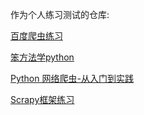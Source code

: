 作为个人练习测试的仓库:

[百度爬虫练习](https://gitee.com/ttyhtg/python-project/tree/master/BaiduSpider)

[笨方法学python](https://gitee.com/ttyhtg/python-project/tree/master/LearnPython3theHardWay)

[Python 网络爬虫-从入门到实践](https://gitee.com/ttyhtg/python-project/tree/master/python_santostang)

[Scrapy框架练习](https://gitee.com/ttyhtg/python-project/tree/master/scrapy_frame)

